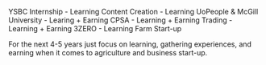 YSBC Internship - Learning
Content Creation - Learning
UoPeople & McGill University - Learing + Earning
CPSA - Learning + Earning
Trading - Learning + Earning
3ZERO - Learning
Farm Start-up 

For the next 4-5 years just focus on learning, gathering experiences, and earning when it comes to agriculture and business start-up.